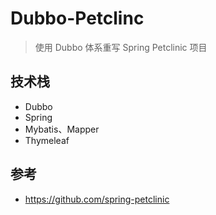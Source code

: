 # Dubbo-Petclinc 

> 使用 Dubbo 体系重写 Spring Petclinic 项目

## 技术栈
* Dubbo
* Spring 
* Mybatis、Mapper
* Thymeleaf
 
 
## 参考
* https://github.com/spring-petclinic

